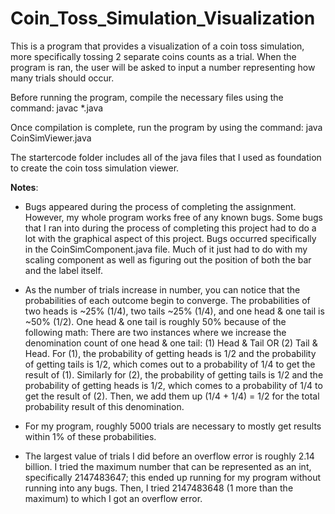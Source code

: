 # Coin_Toss_Simulation_Visualization
 
This is a program that provides a visualization of a coin toss simulation, more specifically tossing 2 separate coins counts as a trial. When the program is ran, the user will be asked to input a number representing how many trials should occur.

Before running the program, compile the necessary files using the command: javac *.java

Once compilation is complete, run the program by using the command: java CoinSimViewer.java

The startercode folder includes all of the java files that I used as foundation to create the coin toss simulation viewer.


**Notes**:
- Bugs appeared during the process of completing the assignment. However, my whole program works free of any known bugs. Some bugs that I ran into during the process of completing this project had to do a lot with the graphical aspect of this project. Bugs occurred specifically in the CoinSimComponent.java file. Much of it just had to do with my scaling component as well as figuring out the position of both the bar and the label itself.

- As the number of trials increase in number, you can notice that the probabilities of each outcome begin to converge. The probabilities of two heads is ~25% (1/4), two tails ~25% (1/4), and one head & one tail is ~50% (1/2). One head & one tail is roughly 50% because of the following math:
There are two instances where we increase the denomination count of one head & one tail: (1) Head & Tail OR (2) Tail & Head. For (1), the probability of getting heads is 1/2 and the probability of getting tails is 1/2, which comes out to a probability of 1/4 to get the result of (1). Similarly for (2), the probability of getting tails is 1/2 and the probability of getting heads is 1/2, which comes to a probability of 1/4 to get the result of (2). Then, we add them up (1/4 + 1/4) = 1/2 for the total probability result of this denomination.

- For my program, roughly 5000 trials are necessary to mostly get results within 1% of these probabilities.

- The largest value of trials I did before an overflow error is roughly 2.14 billion. I tried the maximum number that can be represented as an int, specifically 2147483647; this ended up running for my program without running into any bugs. Then, I tried 2147483648 (1 more than the maximum) to which I got an overflow error. 